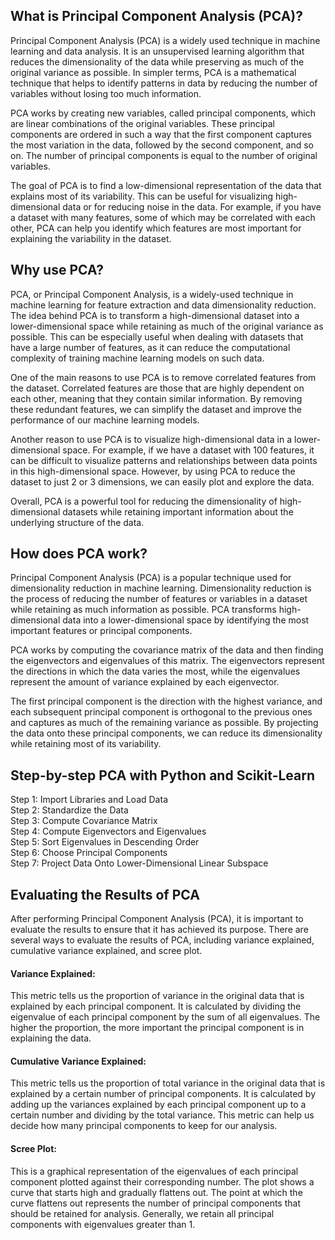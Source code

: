 ## What is Principal Component Analysis (PCA)?
Principal Component Analysis (PCA) is a widely used technique in machine learning and data analysis. It is an unsupervised learning algorithm that reduces the dimensionality of the data while preserving as much of the original variance as possible. In simpler terms, PCA is a mathematical technique that helps to identify patterns in data by reducing the number of variables without losing too much information.

PCA works by creating new variables, called principal components, which are linear combinations of the original variables. These principal components are ordered in such a way that the first component captures the most variation in the data, followed by the second component, and so on. The number of principal components is equal to the number of original variables.

The goal of PCA is to find a low-dimensional representation of the data that explains most of its variability. This can be useful for visualizing high-dimensional data or for reducing noise in the data. For example, if you have a dataset with many features, some of which may be correlated with each other, PCA can help you identify which features are most important for explaining the variability in the dataset.

## Why use PCA?
PCA, or Principal Component Analysis, is a widely-used technique in machine learning for feature extraction and data dimensionality reduction. The idea behind PCA is to transform a high-dimensional dataset into a lower-dimensional space while retaining as much of the original variance as possible. This can be especially useful when dealing with datasets that have a large number of features, as it can reduce the computational complexity of training machine learning models on such data.

One of the main reasons to use PCA is to remove correlated features from the dataset. Correlated features are those that are highly dependent on each other, meaning that they contain similar information. By removing these redundant features, we can simplify the dataset and improve the performance of our machine learning models.

Another reason to use PCA is to visualize high-dimensional data in a lower-dimensional space. For example, if we have a dataset with 100 features, it can be difficult to visualize patterns and relationships between data points in this high-dimensional space. However, by using PCA to reduce the dataset to just 2 or 3 dimensions, we can easily plot and explore the data.

Overall, PCA is a powerful tool for reducing the dimensionality of high-dimensional datasets while retaining important information about the underlying structure of the data.

## How does PCA work?
Principal Component Analysis (PCA) is a popular technique used for dimensionality reduction in machine learning. Dimensionality reduction is the process of reducing the number of features or variables in a dataset while retaining as much information as possible. PCA transforms high-dimensional data into a lower-dimensional space by identifying the most important features or principal components.

PCA works by computing the covariance matrix of the data and then finding the eigenvectors and eigenvalues of this matrix. The eigenvectors represent the directions in which the data varies the most, while the eigenvalues represent the amount of variance explained by each eigenvector.

The first principal component is the direction with the highest variance, and each subsequent principal component is orthogonal to the previous ones and captures as much of the remaining variance as possible. By projecting the data onto these principal components, we can reduce its dimensionality while retaining most of its variability.

## Step-by-step PCA with Python and Scikit-Learn
Step 1: Import Libraries and Load Data <br>
Step 2: Standardize the Data<br>
Step 3: Compute Covariance Matrix<br>
Step 4: Compute Eigenvectors and Eigenvalues<br>
Step 5: Sort Eigenvalues in Descending Order<br>
Step 6: Choose Principal Components<br>
Step 7: Project Data Onto Lower-Dimensional Linear Subspace<br>

## Evaluating the Results of PCA
After performing Principal Component Analysis (PCA), it is important to evaluate the results to ensure that it has achieved its purpose. There are several ways to evaluate the results of PCA, including variance explained, cumulative variance explained, and scree plot.

#### Variance Explained:
This metric tells us the proportion of variance in the original data that is explained by each principal component. It is calculated by dividing the eigenvalue of each principal component by the sum of all eigenvalues. The higher the proportion, the more important the principal component is in explaining the data.

#### Cumulative Variance Explained:
This metric tells us the proportion of total variance in the original data that is explained by a certain number of principal components. It is calculated by adding up the variances explained by each principal component up to a certain number and dividing by the total variance. This metric can help us decide how many principal components to keep for our analysis.

#### Scree Plot:
This is a graphical representation of the eigenvalues of each principal component plotted against their corresponding number. The plot shows a curve that starts high and gradually flattens out. The point at which the curve flattens out represents the number of principal components that should be retained for analysis. Generally, we retain all principal components with eigenvalues greater than 1.
